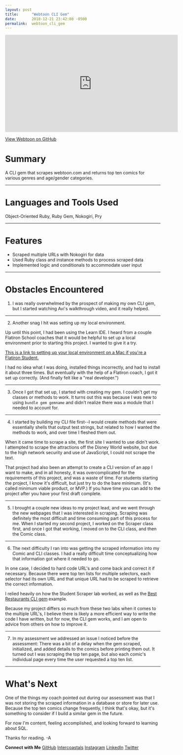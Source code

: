 ```yaml
---
layout: post
title:      "Webtoon CLI Gem"
date:       2018-12-21 23:42:08 -0500
permalink:  webtoon_cli_gem
---
```


<iframe width="560" height="315" src="https://www.youtube.com/embed/QaFhOpyFx_Y" frameborder="0" allow="accelerometer; autoplay; encrypted-media; gyroscope; picture-in-picture" allowfullscreen></iframe>

[View Webtoon on GitHub](https://github.com/helloamandamurphy/webtoon)
# Summary
A CLI gem that scrapes webtoon.com and returns top ten comics for various genres and age/gender categories.

***

# Languages and Tools Used
Object-Oriented Ruby, Ruby Gem, Nokogiri, Pry

***

# Features
* Scraped multiple URLs with Nokogiri for data
* Used Ruby class and instance methods to process scraped data
* Implemented logic and conditionals to accommodate user input

***

# Obstacles Encountered
1) I was really overwhelmed by the prospect of making my own CLI gem, but I started watching Avi's walkthrough video, and it really helped.

***

2) Another snag I hit was setting up my local environment. 

Up until this point, I had been using the Learn IDE. I heard from a couple Flatiron School coaches that it would be helpful to set up a local environment prior to starting this project. I wanted to give it a try. 

[This is a link to setting up your local environment on a Mac if you're a Flatiron Student.](https://help.learn.co/en/articles/900121-mac-osx-manual-environment-set-up)

I had no idea what I was doing, installed things incorrectly, and had to install it about three times. But eventually with the help of a Flatiron coach, I got it set up correctly. (And finally felt like a "real developer.")

***

3) Once I got that set up, I started with creating my gem. I couldn't get my classes or methods to work. It turns out this was because I was new to using `bundle gem gemname` and didn't realize there was a module that I needed to account for.

***

4) I started by building my CLI file first--I would create methods that were essentially shells that output test strings, but related to how I wanted the methods to work, and over time I fleshed them out. 

When it came time to scrape a site, the first site I wanted to use didn't work. I attempted to scrape the attractions off the Disney World website, but due to the high network security and use of JavaScript, I could not scrape the text. 

That project had also been an attempt to create a CLI version of an app I want to make, and in all honesty, it was overcomplicated for the requirements of this project, and was a waste of time. For students starting the project, I know it's difficult, but just try to do the bare minimum. (It's called minimum viable product, or MVP.) If you have time you can add to the project after you have your first draft complete.

***

5) I brought a couple new ideas to my project lead, and we went through the new webpages that I was interested in scraping. Scraping was definitely the most difficult and time consuming part of this process for me. When I started my second project, I worked on the Scraper class first, and once I got that working, I moved on to the CLI class, and then the Comic class.

***

6) The next difficulty I ran into was getting the scraped information into my Comic and CLI classes. I had a really difficult time conceptualizing how that information got where it needed to go.

In one case, I decided to hard code URL's and come back and correct it if necessary. Because there were top ten lists for multiple selectors, each selector had its own URL and that unique URL had to be scraped to retrieve the correct information.

I relied heavily on how the Student Scraper lab worked, as well as the [Best Restaurants CLI gem](https://github.com/dannyd4315/worlds-best-restaurants-cli-gem) example.

Because my project differs so much from these two labs when it comes to the multiple URL's, I believe there is likely a more efficient way to write the code I have written, but for now, the CLI gem works, and I am open to advice from others on how to improve it.

***

7) In my assessment we addressed an issue I noticed before the assessment: There was a bit of a delay when the gem scraped, initialized, and added details to the comics before printing them out. It turned out I was scraping the top ten page, but also each comic's individual page every time the user requested a top ten list.

***

# What's Next
One of the things my coach pointed out during our assessment was that I was not storing the scraped information in a database or store for later use. Because the top ten comics change frequently, I think that's okay, but it's something to consider if I build a similar gem in the future.

For now I'm content, feeling accomplished, and looking forward to learning about SQL.

Thanks for reading.
-A

**Connect with Me**
[GitHub](https://github.com/helloamandamurphy)
[Intercoastals](https://theintercoastals.com/)
[Instagram](https://www.instagram.com/intercoastals/)
[LinkedIn](https://www.linkedin.com/in/helloamandamurphy)
[Twitter](https://twitter.com/babiescatscode)
